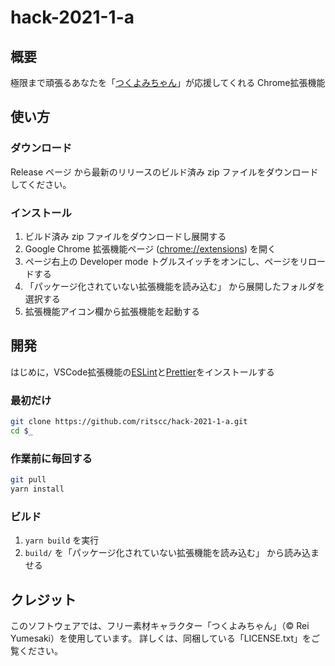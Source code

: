 # hack-2021-1-a

## 概要
極限まで頑張るあなたを「[つくよみちゃん](https://tyc.rei-yumesaki.net/)」が応援してくれる Chrome拡張機能


## 使い方
### ダウンロード
Release ページ から最新のリリースのビルド済み zip ファイルをダウンロードしてください。

### インストール
1. ビルド済み zip ファイルをダウンロードし展開する
2. Google Chrome 拡張機能ページ  ([chrome://extensions](chrome://extensions)) を開く
3. ページ右上の Developer mode トグルスイッチをオンにし、ページをリロードする
4. 「パッケージ化されていない拡張機能を読み込む」 から展開したフォルダを選択する
5. 拡張機能アイコン欄から拡張機能を起動する


## 開発
はじめに，VSCode拡張機能の[ESLint](https://marketplace.visualstudio.com/items?itemName=dbaeumer.vscode-eslint)と[Prettier](https://marketplace.visualstudio.com/items?itemName=esbenp.prettier-vscode)をインストールする

### 最初だけ
```sh
git clone https://github.com/ritscc/hack-2021-1-a.git
cd $_
```

### 作業前に毎回する
```sh
git pull
yarn install
```

### ビルド
1. `yarn build` を実行
2. `build/` を「パッケージ化されていない拡張機能を読み込む」 から読み込ませる


## クレジット
このソフトウェアでは、フリー素材キャラクター「つくよみちゃん」（© Rei Yumesaki）を使用しています。
詳しくは、同梱している「LICENSE.txt」をご覧ください。
